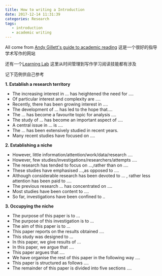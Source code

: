 ```yaml
---
title: How to writing a Introduction
date: 2017-12-14 11:31:39
categories: Research
tags:
   - introduction
   - academic writing
---
```

All come from [Andy Gillett's guide to academic reading](http://www.uefap.com/writing/writframrep.htm)  这是一个很好的指导学术写作的网站

还有一个[Learning Lab](https://emedia.rmit.edu.au/learninglab/welcome) 这里从时间管理到写作学习阅读技能都有涉及

记下范例供自己参考
<!-- more -->
**1. Establish a research territory**

- The increasing interest in ... has heightened the need for ....
- Of particular interest and complexity are ....
- Recently, there has been growing interest in ....
- The development of ... has led to the hope that....
- The ... has become a favourite topic for analysis ....
- The study of ... has become an important aspect of ....
- A central issue in ... is ....
- The ... has been extensively studied in recent years.
- Many recent studies have focused on ....

**2. Establishing a niche**

- However, little information/attention/work/data/research ....
- However, few studies/investigations/researchers/attempts ....
- The research has tended to focus on ...,rather than on ....
- These studies have emphasised ...,as opposed to ....
- Although considerable research has been devoted to ... , rather less attention has been paid to ....
- The previous research ... has concentrated on ....
- Most studies have been content to ....
- So far, investigations have been confined to ..

**3. Occupying the niche**

- The purpose of this paper is to ...
- The purpose of this investigation is to ...
- The aim of this paper is to ...
- This paper reports on the results obtained ....
- This study was designed to ...
- In this paper, we give results of ...
- In this paper, we argue that ....
- This paper argues that ....
- We have organise the rest of this paper in the following way ....
- This paper is structured as follows ....
- The remainder of this paper is divided into five sections ....